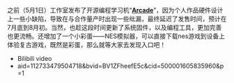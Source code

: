 之前（5月1日）工作室发布了开源编程学习机“[**Arcade**](https://arcade.blockcode.fun/)”，因为个人作品硬件设计上一些小缺陷，导致在与合作量产时出现一些纰漏，最终延迟了发售时间，预计在7月底到8月初。当然，也趁这段时间更新了系统固件，以及编程工具，更加完善也更流畅。还增加了一个小彩蛋——NES模拟器，可以直接下载nes游戏到设备上体验复古游戏，既然是彩蛋，那么就等大家去发现入口吧！

- Bilibili video
- aid=112733479504718&bvid=BV1ZFheefE5c&cid=500001605835960&p=1
